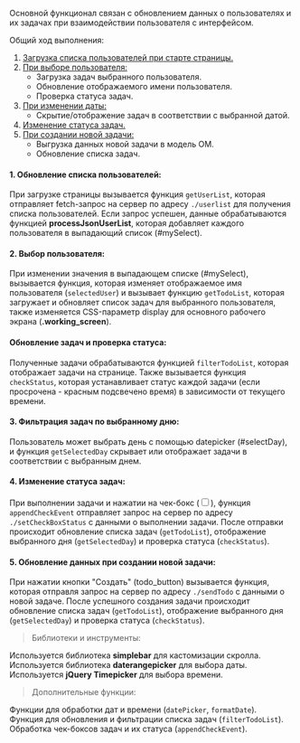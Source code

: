 Основной функционал связан с обновлением данных о пользователях и их задачах при взаимодействии пользователя с интерфейсом.

Общий ход выполнения:

1. [Загрузка списка пользователей при старте страницы.](#title1)
2. [При выборе пользователя:](#title2)
    - Загрузка задач выбранного пользователя.
    - Обновление отображаемого имени пользователя.
    - Проверка статуса задач.
3. [При изменении даты:](#title3)
    - Скрытие/отображение задач в соответствии с выбранной датой.
4. [Изменение статуса задач.](#title4)
5. [При создании новой задачи:](#title5)
    - Выгрузка данных новой задачи в модель ОМ.
    - Обновление списка задач.

#### <a id="title1">1. Обновление списка пользователей:</a>
При загрузке страницы вызывается функция `getUserList`, которая отправляет fetch-запрос на сервер по адресу `./userlist` для получения списка пользователей. Если запрос успешен, данные обрабатываются функцией **processJsonUserList**, которая добавляет каждого пользователя в выпадающий список (#mySelect).

#### <a id="title2">2. Выбор пользователя:</a>
При изменении значения в выпадающем списке (#mySelect), вызывается функция, которая изменяет отображаемое имя пользователя (`selectedUser`) и вызывает функцию `getTodoList`, которая загружает и обновляет список задач для выбранного пользователя, также изменяется CSS-параметр display для основного рабочего экрана (**.working_screen**).

#### Обновление задач и проверка статуса:
Полученные задачи обрабатываются функцией `filterTodoList`, которая отображает задачи на странице. Также вызывается функция `checkStatus`, которая устанавливает статус каждой задачи (если просрочена - красным подсвечено время) в зависимости от текущего времени.

#### <a id="title3">3. Фильтрация задач по выбранному дню:</a>
Пользователь может выбрать день с помощью datepicker (#selectDay), и функция `getSelectedDay` скрывает или отображает задачи в соответствии с выбранным днем.

#### <a id="title4">4. Изменение статуса задач:</a>
При выполнении задачи и нажатии на чек-бокс (<input type="checkbox">), функция `appendCheckEvent` отправляет запрос на сервер по адресу `./setCheckBoxStatus` с данными о выполнении задачи. После отправки происходит обновление списка задач (`getTodoList`), отображение выбранного дня (`getSelectedDay`) и проверка статуса (`checkStatus`).

#### <a id="title5">5. Обновление данных при создании новой задачи:</a>
При нажатии кнопки "Создать" (todo_button) вызывается функция, которая отправля запрос на сервер по адресу `./sendTodo` с данными о новой задаче. После успешного создания задачи происходит обновление списка задач (`getTodoList`), отображение выбранного дня (`getSelectedDay`) и проверка статуса (`checkStatus`).

> Библиотеки и инструменты:

Используется библиотека **simplebar** для кастомизации скролла.  
Используется библиотека **daterangepicker** для выбора даты.  
Используется **jQuery Timepicker** для выбора времени.  

> Дополнительные функции:

Функции для обработки дат и времени (`datePicker`, `formatDate`).  
Функция для обновления и фильтрации списка задач (`filterTodoList`).  
Обработка чек-боксов задач и их статуса (`appendCheckEvent`).  
